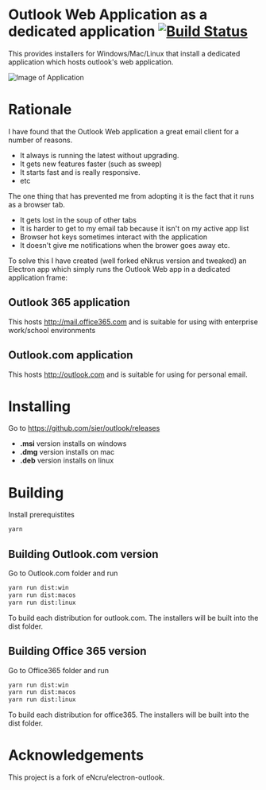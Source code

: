 # Outlook Web Application as a dedicated application [![Build Status](https://travis-ci.com/sier/outlook.svg?branch=master)](https://travis-ci.com/sier/outlook)
This provides installers for Windows/Mac/Linux that install a dedicated application which hosts outlook's web application. 

![Image of Application](https://i.imgur.com/DrZQZwOh.jpg)

# Rationale
I have found that the Outlook Web application a great email client for a number of reasons.
* It always is running the latest without upgrading.
* It gets new features faster (such as sweep)
* It starts fast and is really responsive.
* etc

The one thing that has prevented me from adopting it is the fact that it runs as a browser tab. 
* It gets lost in the soup of other tabs
* It is harder to get to my email tab because it isn't on my active app list
* Browser hot keys sometimes interact with the application 
* It doesn't give me notifications when the brower goes away
etc.

To solve this I have created (well forked eNkrus version and tweaked) an Electron app which simply runs the Outlook Web app in a dedicated application frame:

## Outlook 365 application
This hosts http://mail.office365.com and is suitable for using with enterprise work/school environments

## Outlook.com application
This hosts http://outlook.com and is suitable for using for personal email.

# Installing
Go to https://github.com/sier/outlook/releases
* **.msi** version installs on windows
* **.dmg** version installs on mac
* **.deb** version installs on linux

# Building
Install prerequistites
```bash
yarn
```

## Building Outlook.com version
Go to Outlook.com folder and run 
```bash
yarn run dist:win
yarn run dist:macos
yarn run dist:linux
``` 
To build each distribution for outlook.com.  The installers will be built into the dist folder.


## Building Office 365 version
Go to Office365  folder and run 
```bash
yarn run dist:win
yarn run dist:macos
yarn run dist:linux
``` 
To build each distribution for office365.  The installers will be built into the dist folder.

# Acknowledgements
This project is a fork of eNcru/electron-outlook. 

